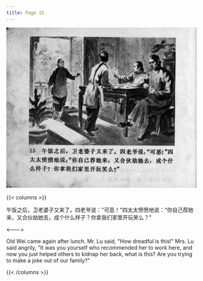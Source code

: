 ```yaml
---
title: Page 15
---
```


![zhufu panel](./../../images/zhufu/seifert0772_zf_0020_015.jpg)

{{< columns >}}

午饭之后，卫老婆子又来了。四老爷说："可恶！"四太太愤愤地说："你自己荐她来，又合伙劫她去，成个什么样子？你拿我们家里开玩笑么？"

<--->

Old Wei came again after lunch. Mr. Lu said, "How dreadful is this!" Mrs. Lu said angrily, "It was you yourself who recommended her to work here, and now you just helped others to kidnap her back, what is this? Are you trying to make a joke out of our family?"

{{< /columns >}}
